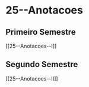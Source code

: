 # 25--Anotacoes

## Primeiro Semestre

[[25--Anotacoes--I]]

## Segundo Semestre

[[25--Anotacoes--II]]
